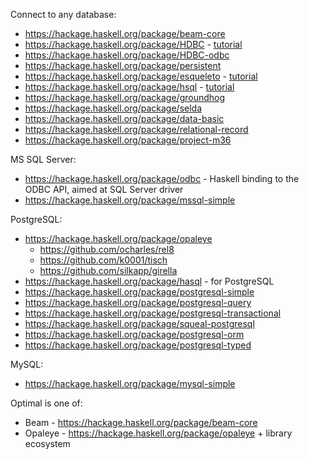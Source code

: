 Connect to any database:

* https://hackage.haskell.org/package/beam-core
* https://hackage.haskell.org/package/HDBC - [tutorial](http://book.realworldhaskell.org/read/using-databases.html)
* https://hackage.haskell.org/package/HDBC-odbc
* https://hackage.haskell.org/package/persistent
* https://hackage.haskell.org/package/esqueleto - [tutorial](https://www.schoolofhaskell.com/school/starting-with-haskell/libraries-and-frameworks/persistent-db)
* https://hackage.haskell.org/package/hsql - [tutorial](https://passingcuriosity.com/2008/accessing-sql-databases-with-haskell-hsql/)
* https://hackage.haskell.org/package/groundhog
* https://hackage.haskell.org/package/selda
* https://hackage.haskell.org/package/data-basic
* https://hackage.haskell.org/package/relational-record
* https://hackage.haskell.org/package/project-m36

MS SQL Server:

* https://hackage.haskell.org/package/odbc - Haskell binding to the ODBC API, aimed at SQL Server driver
* https://hackage.haskell.org/package/mssql-simple

PostgreSQL:

* https://hackage.haskell.org/package/opaleye
  * https://github.com/ocharles/rel8
  * https://github.com/k0001/tisch
  * https://github.com/silkapp/girella
* https://hackage.haskell.org/package/hasql - for PostgreSQL
* https://hackage.haskell.org/package/postgresql-simple
* https://hackage.haskell.org/package/postgresql-query
* https://hackage.haskell.org/package/postgresql-transactional
* https://hackage.haskell.org/package/squeal-postgresql
* https://hackage.haskell.org/package/postgresql-orm
* https://hackage.haskell.org/package/postgresql-typed

MySQL:

* https://hackage.haskell.org/package/mysql-simple

Optimal is one of:

* Beam - https://hackage.haskell.org/package/beam-core
* Opaleye - https://hackage.haskell.org/package/opaleye + library ecosystem
